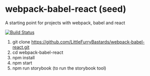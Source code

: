 # webpack-babel-react (seed)
A starting point for projects with webpack, babel and react

[![Build Status](https://travis-ci.org/LittleFurryBastards/webpack-babel-react.svg?branch=master)](https://travis-ci.org/LittleFurryBastards/webpack-babel-react)

1. git clone https://github.com/LittleFurryBastards/webpack-babel-react.git
2. cd webpack-babel-react
3. npm install
4. npm start
5. npm run storybook (to run the storybook tool)
